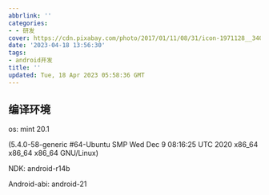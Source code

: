 ```yaml
---
abbrlink: ''
categories:
- - 研发
cover: https://cdn.pixabay.com/photo/2017/01/11/08/31/icon-1971128__340.png
date: '2023-04-18 13:56:30'
tags:
- android开发
title: ''
updated: Tue, 18 Apr 2023 05:58:36 GMT
---
```

## 编译环境

os: mint 20.1

(5.4.0-58-generic #64-Ubuntu SMP Wed Dec 9 08:16:25 UTC 2020 x86_64 x86_64 x86_64 GNU/Linux)

NDK: android-r14b

Android-abi: android-21

